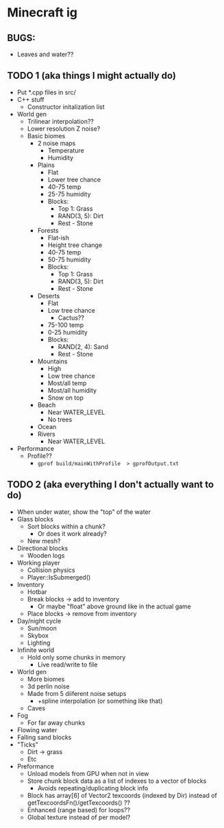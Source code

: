 # Minecraft ig

## BUGS:

- Leaves and water??

## TODO 1 (aka things I might actually do)

- Put *.cpp files in src/
- C++ stuff
    - Constructor initalization list
- World gen
	- Trilinear interpolation??
	- Lower resolution Z noise?
	- Basic biomes
		- 2 noise maps
			- Temperature
			- Humidity
		- Plains
			- Flat
			- Lower tree chance
			- 40-75 temp
			- 25-75 humidity
			- Blocks:
				- Top 1: Grass
				- RAND(3, 5): Dirt
				- Rest - Stone
		- Forests
			- Flat-ish
			- Height tree change
			- 40-75 temp
			- 50-75 humidity
			- Blocks:
				- Top 1: Grass
				- RAND(3, 5): Dirt
				- Rest - Stone
		- Deserts
			- Flat
			- Low tree chance
				- Cactus??
			- 75-100 temp
			- 0-25 humidity
			- Blocks:
				- RAND(2, 4): Sand
				- Rest - Stone
		- Mountains
			- High
			- Low tree chance
			- Most/all temp
			- Most/all humidity
			- Snow on top
		- Beach
			- Near WATER_LEVEL
			- No trees
		- Ocean
		- Rivers
			- Near WATER_LEVEL
- Performance
	- Profile??
		- `gprof build/mainWithProfile  > gprofOutput.txt`

## TODO 2 (aka everything I don't actually want to do)

- When under water, show the "top" of the water
- Glass blocks
	- Sort blocks within a chunk?
		- Or does it work already?
	- New mesh?
- Directional blocks
	- Wooden logs
- Working player
	- Collision physics
	- Player::IsSubmerged()
- Inventory
	- Hotbar
	- Break blocks -> add to inventory
		- Or maybe "float" above ground like in the actual game
	- Place blocks -> remove from inventory
- Day/night cycle
	- Sun/moon
	- Skybox
	- Lighting
- Infinite world
	- Hold only some chunks in memory
		- Live read/write to file
- World gen
	- More biomes
	- 3d perlin noise
	- Made from 5 diiferent noise setups
		- +spline interpolation (or something like that)
	- Caves
- Fog
	- For far away chunks
- Flowing water
- Falling sand blocks
- "Ticks"
	- Dirt -> grass
	- Etc
- Preformance
	- Unload models from GPU when not in view
	- Store chunk block data as a list of indexes to a vector of blocks
		- Avoids repeating/duplicating block info
	- Block has array[6] of Vector2 texcoords (indexed by Dir) instead of getTexcoordsFn()/getTexcoords() ??
	- Enhanced (range based) for loops??
	- Global texture instead of per model?